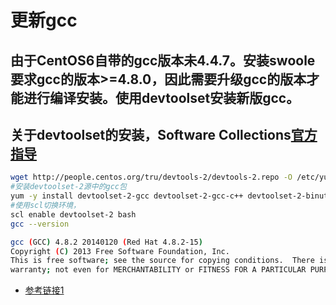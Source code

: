 # 更新gcc
## 由于CentOS6自带的gcc版本未4.4.7。安装swoole要求gcc的版本>=4.8.0，因此需要升级gcc的版本才能进行编译安装。使用devtoolset安装新版gcc。
## 关于devtoolset的安装，Software Collections[官方指导](https://www.softwarecollections.org/en/scls/rhscl/devtoolset-3/)
```bash
wget http://people.centos.org/tru/devtools-2/devtools-2.repo -O /etc/yum.repos.d/devtoolset-2.repo
#安装devtoolset-2源中的gcc包
yum -y install devtoolset-2-gcc devtoolset-2-gcc-c++ devtoolset-2-binutils
#使用scl切换环境，
scl enable devtoolset-2 bash
gcc --version

gcc (GCC) 4.8.2 20140120 (Red Hat 4.8.2-15)
Copyright (C) 2013 Free Software Foundation, Inc.
This is free software; see the source for copying conditions.  There is NO
warranty; not even for MERCHANTABILITY or FITNESS FOR A PARTICULAR PURPOSE.
```

- [参考链接1](http://blog.fungo.me/2016/03/centos-development-env/)